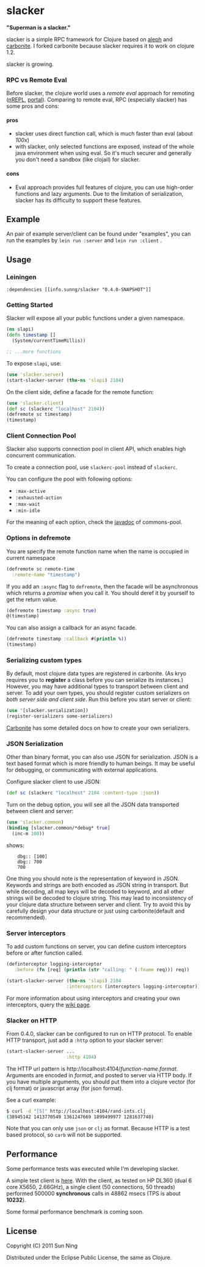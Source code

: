 # slacker

**"Superman is a slacker."**

slacker is a simple RPC framework for Clojure based on
[aleph](https://github.com/ztellman/aleph) and
[carbonite](https://github.com/sunng87/carbonite/). I forked carbonite
because slacker requires it to work on clojure 1.2.

slacker is growing.

### RPC vs Remote Eval

Before slacker, the clojure world uses a *remote eval* approach for
remoting ([nREPL](https://github.com/clojure/tools.nrepl),
[portal](https://github.com/flatland/portal)).  Comparing to remote
eval, RPC (especially slacker) has some pros and cons:

#### pros

* slacker uses direct function call, which is much faster than eval
  (about *100x*)
* with slacker, only selected functions are exposed, instead of the
  whole java environment when using eval. So it's much securer and
  generally you don't need a sandbox (like clojail) for slacker.

#### cons

* Eval approach provides full features of clojure, you can use
  high-order functions and lazy arguments. Due to the limitation of
  serialization, slacker has its difficulty to support these features.

## Example

An pair of example server/client can be found under "examples", you
can run the examples by `lein run :server` and `lein run :client` . 

## Usage

### Leiningen

    :dependencies [[info.sunng/slacker "0.4.0-SNAPSHOT"]]

### Getting Started

Slacker will expose all your public functions under a given
namespace. 

``` clojure
(ns slapi)
(defn timestamp []
  (System/currentTimeMillis))

;; ...more functions
```             

To expose `slapi`, use:

``` clojure
(use 'slacker.server)
(start-slacker-server (the-ns 'slapi) 2104)
```

On the client side, define a facade for the remote function:

``` clojure
(use 'slacker.client)
(def sc (slackerc "localhost" 2104))
(defremote sc timestamp)
(timestamp)
```

### Client Connection Pool

Slacker also supports connection pool in client API, which enables
high concurrent communication. 

To create a connection pool, use `slackerc-pool` instead of
`slackerc`.

You can configure the pool with following options:

* `:max-active`
* `:exhausted-action`
* `:max-wait`
* `:min-idle`

For the meaning of each option, check the
[javadoc](http://commons.apache.org/pool/apidocs/org/apache/commons/pool/impl/GenericObjectPool.html)
of commons-pool.

### Options in defremote

You are specify the remote function name when the name is occupied in
current namespace

``` clojure
(defremote sc remote-time
  :remote-name "timestamp")
```

If you add an `:async` flag to `defremote`, then the facade will be
asynchronous which returns a *promise* when you call it. You should
deref it by yourself to get the return value.

``` clojure
(defremote timestamp :async true)
@(timestamp)
```

You can also assign a callback for an async facade.

``` clojure
(defremote timestamp :callback #(println %))
(timestamp)
```

### Serializing custom types

By default, most clojure data types are registered in carbonite. (As
kryo requires you to **register** a class before you can serialize
its instances.) However, you may have additional types to
transport between client and server. To add your own types, you should
register custom serializers on *both server side and client side*. Run
this before you start server or client:

``` clojure
(use '[slacker.serialization])
(register-serializers some-serializers)
```
[Carbonite](https://github.com/revelytix/carbonite "carbonite") has
some detailed docs on how to create your own serializers.

### JSON Serialization

Other than binary format, you can also use JSON for
serialization. JSON is a text based format which is more friendly to
human beings. It may be useful for debugging, or communicating with
external applications.

Configure slacker client to use JSON:

``` clojure
(def sc (slackerc "localhost" 2104 :content-type :json))
```

Turn on the debug option, you will see all the JSON data transported
between client and server:

``` clojure
(use 'slacker.common)
(binding [slacker.common/*debug* true]
  (inc-m 100))
```

shows:

        dbg:: [100]
        dbg:: 700
        700

One thing you should note is the representation of keyword in
JSON. Keywords and strings are both encoded as JSON string in
transport. But while decoding, all map keys will be decoded to
keyword, and all other strings will be decoded to clojure string. This
may lead to inconsistency of your clojure data structure between server and
client. Try to avoid this by carefully design your data structure or
just using carbonite(default and recommended).

### Server interceptors

To add custom functions on server, you can define custom
interceptors before or after function called.

``` clojure
(definterceptor logging-interceptor 
   :before (fn [req] (println (str "calling: " (:fname req))) req))

(start-slacker-server (the-ns 'slapi) 2104
                      :interceptors (interceptors logging-interceptor))
```

For more information about using interceptors and creating your own
interceptors, query the [wiki page](https://github.com/sunng87/slacker/wiki/Interceptors).

### Slacker on HTTP

From 0.4.0, slacker can be configured to run on HTTP protocol. To
enable HTTP transport, just add a `:http` option to your slacker
server:

``` clojure
(start-slacker-server ...
                      :http 4104)
```

The HTTP url pattern is
http://localhost:4104/*function-name*.*format*. Arguments are encoded
in *format*, and posted to server via HTTP body. If you have multiple
arguments, you should put them into a clojure vector (for clj format)
or javascript array (for json format).

See a curl example:

``` bash
$ curl -d "[5]" http://localhost:4104/rand-ints.clj
(38945142 1413770549 1361247669 1899499977 1281637740)
```

Note that you can only use `json` or `clj` as format. Because HTTP is
a test based protocol, so `carb` will not be supported.

## Performance

Some performance tests was executed while I'm developing slacker.

A simple test client is [here](https://gist.github.com/1449860). With
the client, as tested on HP DL360 (dual 6 core X5650, 2.66GHz), a
single client (50 connections, 50 threads) performed 500000
**synchronous** calls in 48862 msecs (TPS is about **10232**).

Some formal performance benchmark is coming soon.

## License

Copyright (C) 2011 Sun Ning

Distributed under the Eclipse Public License, the same as Clojure.
